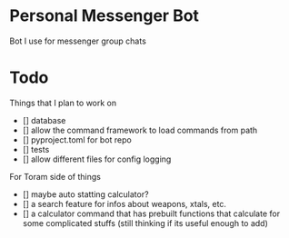 # Personal Messenger Bot

Bot I use for messenger group chats


# Todo

Things that I plan to work on

- [] database
- [] allow the command framework to load commands from path
- [] pyproject.toml for bot repo
- [] tests
- [] allow different files for config logging


For Toram side of things

- [] maybe auto statting calculator?
- [] a search feature for infos about weapons, xtals, etc.
- [] a calculator command that has prebuilt functions that calculate for some complicated stuffs (still thinking if its useful enough to add)

